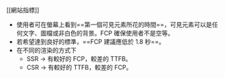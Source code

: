 [[網站指標]]

- 使用者可在螢幕上看到==第一個可見元素所花的時間==，可見元素可以是任何文字、圖檔或非白色的背景。FCP 確保使用者不是空等。
- 若希望達到良好的標準，==FCP 建議應低於 1.8 秒==。
- 在不同的渲染的方式下
	- SSR -> 有較好的 FCP，較差的 TTFB。
	- CSR -> 有較好的 TTFB，較差的 FCP。